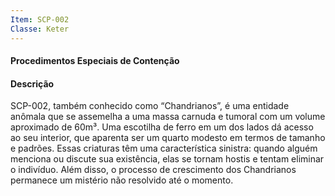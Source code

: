 ```yaml
---
Item: SCP-002
Classe: Keter
---
```

#### Procedimentos Especiais de Contenção

#### Descrição
SCP-002, também conhecido como “Chandrianos”, é uma entidade anômala que se assemelha a uma massa carnuda e tumoral com um volume aproximado de 60m³. Uma escotilha de ferro em um dos lados dá acesso ao seu interior, que aparenta ser um quarto modesto em termos de tamanho e padrões. Essas criaturas têm uma característica sinistra: quando alguém menciona ou discute sua existência, elas se tornam hostis e tentam eliminar o indivíduo. Além disso, o processo de crescimento dos Chandrianos permanece um mistério não resolvido até o momento.
